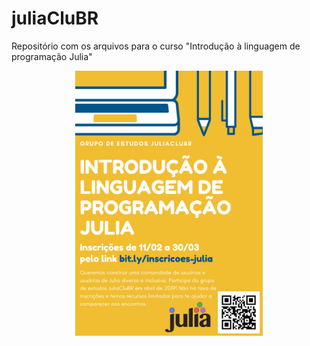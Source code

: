 # juliaCluBR

Repositório com os arquivos para o curso "Introdução à linguagem de programação Julia"

<p align="center">
    <img src="img/banner-div-julia.png" width="300">
</p>
